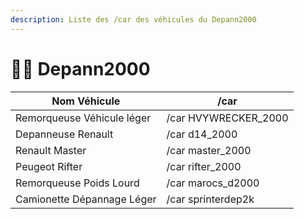 ```yaml
---
description: Liste des /car des véhicules du Depann2000
---
```


# 🧑‍🔧 Depann2000

| Nom Véhicule               | /car                  |
| -------------------------- | --------------------- |
| Remorqueuse Véhicule léger | /car HVYWRECKER\_2000 |
| Depanneuse Renault         | /car d14\_2000        |
| Renault Master             | /car master\_2000     |
| Peugeot Rifter             | /car rifter\_2000     |
| Remorqueuse Poids Lourd    | /car marocs\_d2000    |
| Camionette Dépannage Léger | /car sprinterdep2k    |
